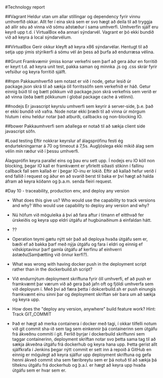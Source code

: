 #Technology report

##Vagrant
Heldur utan um allar stillingar og dependency fyrir vinnu umhverfið okkar. Allt fer í eina skrá sem er svo hægt að deila til að tryggja að allir séu að vinna við sömu aðstæður í sama umhverfi. Umhverfin sjálf eru keyrð upp t.d. í VirtualBox eða annari sýndarvél. Vagrant er þó ekki bundið við að keyra á local sýndarvélum.

##VirtualBox
Gerir okkur kleyft að keyra x86 sýndarvélar. Hentugt til að setja upp ýmis stýrikerfi á sömu vél án þess að þurfa að endurræsa vélina. 

##Grunt
Framkvæmir ýmiss konar verkefni sem þarf að gera áður en forritið er keyrt t.d. að keyra unit test, pakka saman og minnka .js og .css skrár fyrir vefsíður og keyra forritið sjálft.

##npm
Pakkaumhverfið sem notast er við í node, getur lesið úr package.json skrá til að sækja öll forritssöfn sem verkefnið er háð. Getur einnig búið til og bætt pökkum við package.json skrá verkefnis sem verið er að vinna í(eða bætt pökkunum í global package cache á vélinni).

##nodejs
Er javascript keyrslu umhverfi sem keyrir á server-side, þ.e. það er ekki bundið við vafra. Node notar ekki þræði til að vinna úr mörgum hlutum í einu heldur notar það atburði, callbacks og non-blocking IO.

##bower
Pakkaumhverfi sem aðallega er notað til að sækja client side javascript söfn.

#Load testing
Eftir nokkrar keyrslur af álagsprófinu festi ég endurtekningarnar á 70 og timeout á 7,5s. Augljóslega ekki mikið álag sem vélin mín ræður við í þessu umhverfi.

Álagsprófin keyra parallel eins og þau eru sett upp. Í nodejs eru IO köll non blocking, þegar IO kall er framkvæmt er yfirleitt síðasti stikinn í fallinu callback fall sem kallað er í þegar IO-inu er lokið. Eftir að kallað hefur verið í end fallið í request og áður en að svarið berst til baka er því hægt að halda áfram að keyra kóðann og þ.a.m. senda fleiri request.

#Day 10 - traceability, production env, and deploy any version

* What does this give us? Who would use the capability to track versions and why? Who would use capability to deploy any version and why?
 * Nú höfum við möguleika á því að fara aftur í tímann ef eitthvað fer úrskeiðis og keyra upp eldri útgáfu af hugbúnaðinum á einfaldan hátt.
 * ??
 * Operation teymi gætu nýtt sér það að deploya hvaða útgáfu sem er, bæði ef að bakka þarf með nýja útgáfu og fara í eldri og einnig ef viðskiptavinur þarf gamla útgáfu af kerfinu af einhverri ástæðu(Samþætting við önnur kerfi?).

* What was wrong with having docker push in the deployment script rather than in the dockerbuild.sh script?
 * Við endurnýtum deployment skriftuna fyrir öll umhverfi, ef að push er framkvæmt þar værum við að gera það jafn oft og fjöldi umhverfa sem við deployum í. Með því að færa þetta í dokcerbuild.sh er push einungis framkvæmt einu sinni þar og deployment skriftan sér bara um að sækja og keyra upp. 

* How does the "deploy any version, anywhere" build feature work? Hint: Track GIT_COMMIT
 * Það er hægt að merka containera í docker með tagi, í okkar tilfelli notum við git commit sha-ið sem tag sem einkennir þá containerinn sem útgáfu frá ákveðnu commiti í git. Ferlið byrjar í dockerbuild skriftunni sem taggar containerinn, deployment skriftan notar svo þetta sama tag til að sækja ákveðna útgáfu frá dockerhub og keyra hana upp. Þetta gerist allt sjálfkrafa í Jenkins þegar nýtt commit er sett inn á repoið á GitHub en einnig er mögulegt að keyra sjálfur upp deployment skriftuna og gefa henni ákveð commit sha sem færibreytu sem er þá notuð til að sækja þá tilteknu útgáfu frá dockerhub og þ.a.l. er hægt að keyra upp hvaða útgáfu sem er hvar sem er.
